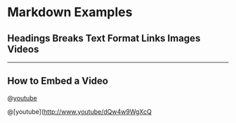 # Markdown Examples
## Headings Breaks Text Format Links Images Videos
***

## How to Embed a Video


@[youtube](http://www.youtube.com/embed/dQw4w9WgXcQ)




@[youtube](http://www.youtube/dQw4w9WgXcQ









